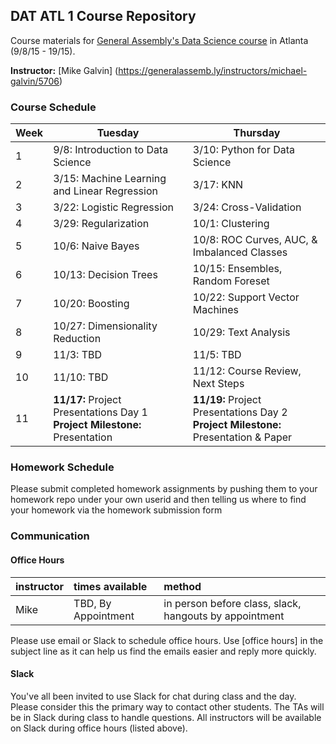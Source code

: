 ## DAT ATL 1 Course Repository

Course materials for [General Assembly's Data Science course](https://generalassemb.ly/education/data-science/atlanta) in Atlanta (9/8/15 - 19/15).

**Instructor:** [Mike Galvin] (https://generalassemb.ly/instructors/michael-galvin/5706)

### Course Schedule

Week | Tuesday | Thursday
--- | --- | ---
 1 | 9/8: Introduction to Data Science | 3/10: Python for Data Science
 2 | 3/15: Machine Learning and Linear Regression | 3/17: KNN
 3 | 3/22: Logistic Regression | 3/24: Cross-Validation
 4 | 3/29: Regularization | 10/1: Clustering 
 5 | 10/6: Naive Bayes | 10/8: ROC Curves, AUC, & Imbalanced Classes 
 6 | 10/13: Decision Trees | 10/15: Ensembles, Random Foreset
 7 | 10/20: Boosting | 10/22: Support Vector Machines
 8 | 10/27: Dimensionality Reduction | 10/29: Text Analysis
 9 | 11/3: TBD| 11/5: TBD
10 | 11/10: TBD| 11/12: Course Review, Next Steps
11 | **11/17:** Project Presentations Day 1 <br>**Project Milestone:** Presentation | **11/19:** Project Presentations Day 2 <br>**Project Milestone:** Presentation & Paper

### Homework Schedule

Please submit completed homework assignments by pushing them to your homework repo under your own userid and then telling us where to find your homework via the homework submission form


### Communication

#### Office Hours

instructor | times available | method
:----------|:-------------------|:--
Mike      | TBD, By Appointment | in person before class, slack, hangouts by appointment


Please use email or Slack to schedule office hours. Use [office hours] in the subject line as it can help us find the emails easier and reply more quickly.

#### Slack

You've all been invited to use Slack for chat during class and the day. Please consider this the primary way to contact other students. The TAs will be in Slack during class to handle questions. All instructors will be available on Slack during office hours (listed above).
